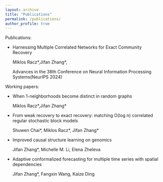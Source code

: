 ```yaml
---
layout: archive
title: "Publications"
permalink: /publications/
author_profile: true
---
```



Publications:

+ Harnessing Multiple Correlated Networks for Exact Community Recovery
  
  Miklos Racz\*,Jifan Zhang\*,
  
  Advances in the 38th Conference on Neural Information Processing Systems(NeurIPS 2024)



Working papers:


+ When 1-neighborhoods become distinct in random graphs

  
  Miklos Racz\*,Jifan Zhang\*

+ From weak recovery to exact recovery: matching O(log n) correlated regular stochastic block models

  
  Shuwen Chai\*, Miklos Racz\*, Jifan Zhang\*

+ Improved causal structure learning on genomics

  
   Jifan Zhang\*, Michelle M. Li, Elena Zheleva
 
+ Adaptive conformalized forecasting for multiple time series with spatial dependencies

  
  Jifan Zhang\*, Fangxin Wang, Kaize Ding








